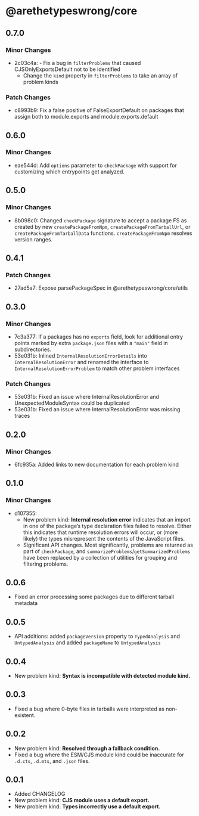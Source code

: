 # @arethetypeswrong/core

## 0.7.0

### Minor Changes

- 2c03c4a: - Fix a bug in `filterProblems` that caused CJSOnlyExportsDefault not to be identified
  - Change the `kind` property in `filterProblems` to take an array of problem kinds

### Patch Changes

- c8993b9: Fix a false positive of FalseExportDefault on packages that assign both to module.exports and module.exports.default

## 0.6.0

### Minor Changes

- eae544d: Add `options` parameter to `checkPackage` with support for customizing which entrypoints get analyzed.

## 0.5.0

### Minor Changes

- 8b098c0: Changed `checkPackage` signature to accept a package FS as created by new `createPackageFromNpm`, `createPackageFromTarballUrl`, or `createPackageFromTarballData` functions. `createPackageFromNpm` resolves version ranges.

## 0.4.1

### Patch Changes

- 27ad5a7: Expose parsePackageSpec in @arethetypeswrong/core/utils

## 0.3.0

### Minor Changes

- 7c3a377: If a packages has no `exports` field, look for additional entry points marked by extra `package.json` files with a `"main"` field in subdirectories.
- 53e031b: Inlined `InternalResolutionErrorDetails` into `InternalResolutionError` and renamed the interface to `InternalResolutionErrorProblem` to match other problem interfaces

### Patch Changes

- 53e031b: Fixed an issue where InternalResolutionError and UnexpectedModuleSyntax could be duplicated
- 53e031b: Fixed an issue where InternalResolutionError was missing traces

## 0.2.0

### Minor Changes

- 6fc935a: Added links to new documentation for each problem kind

## 0.1.0

### Minor Changes

- d107355:
  - New problem kind: **Internal resolution error** indicates that an import in one of the package’s type declaration files failed to resolve. Either this indicates that runtime resolution errors will occur, or (more likely) the types misrepresent the contents of the JavaScript files.
  - Significant API changes. Most significantly, problems are returned as part of `checkPackage`, and `summarizeProblems`/`getSummarizedProblems` have been replaced by a collection of utilities for grouping and filtering problems.

## 0.0.6

- Fixed an error processing some packages due to different tarball metadata

## 0.0.5

- API additions: added `packageVersion` property to `TypedAnalysis` and `UntypedAnalysis` and added `packageName` to `UntypedAnalysis`

## 0.0.4

- New problem kind: **Syntax is incompatible with detected module kind.**

## 0.0.3

- Fixed a bug where 0-byte files in tarballs were interpreted as non-existent.

## 0.0.2

- New problem kind: **Resolved through a fallback condition.**
- Fixed a bug where the ESM/CJS module kind could be inaccurate for `.d.cts`, `.d.mts`, and `.json` files.

## 0.0.1

- Added CHANGELOG
- New problem kind: **CJS module uses a default export.**
- New problem kind: **Types incorrectly use a default export.**
